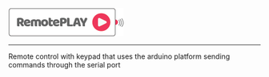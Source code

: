 ![](https://github.com/samillamacedo/RemotePLAY/blob/master/remotePlay.png)
______________________________
Remote control with keypad that uses the arduino platform sending commands through the serial port
